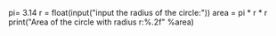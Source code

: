 pi= 3.14
r = float(input("input the radius of the circle:"))
area = pi * r * r
print("Area of the circle with radius r:%.2f" %area)


